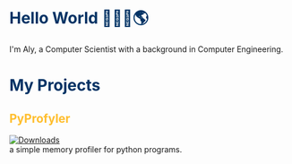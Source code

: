 <style>
    h1 {
        color: #013365;
    }
    h2 {
        color: #ffbe2e;
    }
</style>

<h1>Hello World 🙋🏻‍♂️🌎</h1>
I'm Aly, a Computer Scientist with a background in Computer Engineering.

<h1> My Projects </h1>
<h2> PyProfyler </h2>

[![Downloads](https://pepy.tech/badge/pyprofyler)](https://pepy.tech/project/pyprofyler)  
a simple memory profiler for python programs.



<!--
**AlyShmahell/AlyShmahell** is a ✨ _special_ ✨ repository because its `README.md` (this file) appears on your GitHub profile.

Here are some ideas to get you started:

- 🔭 I’m currently working on ...
- 🌱 I’m currently learning ...
- 👯 I’m looking to collaborate on ...
- 🤔 I’m looking for help with ...
- 💬 Ask me about ...
- 📫 How to reach me: ...
- 😄 Pronouns: ...
- ⚡ Fun fact: ...
-->
